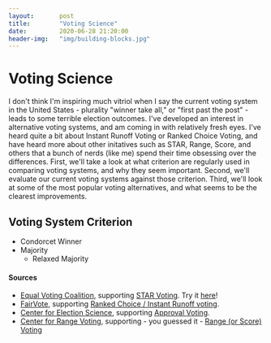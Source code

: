 ```yaml
---
layout:       post
title:        "Voting Science"
date:         2020-06-28 21:20:00
header-img:   "img/building-blocks.jpg"
---
```


# Voting Science

I don't think I'm inspiring much vitriol when I say the current voting system in the United States - plurality "winner take all," or "first past the post" - leads to some terrible election outcomes. I've developed an interest in alternative voting systems, and am coming in with relatively fresh eyes. I've heard quite a bit about Instant Runoff Voting or Ranked Choice Voting, and have heard more about other initatives such as STAR, Range, Score, and others that a bunch of nerds (like me) spend their time obsessing over the differences. First, we'll take a look at what criterion are regularly used in comparing voting systems, and why they seem important. Second, we'll evaluate our current voting systems against those criterion. Third, we'll look at some of the most popular voting alternatives, and what seems to be the clearest improvements.

## Voting System Criterion

- Condorcet Winner
- Majority
  - Relaxed Majority
 
#### Sources
- [Equal Voting Coalition](https://www.equal.vote/), supporting [STAR Voting](https://www.starvoting.us/). Try it [here](https://star.vote/)!
- [FairVote](https://www.fairvote.org/), supporting [Ranked Choice / Instant Runoff voting](https://www.fairvote.org/rcv#how_rcv_works).
- [Center for Election Science](https://www.electionscience.org/), supporting [Approval Voting](https://www.electionscience.org/approval-voting-101).
- [Center for Range Voting](https://www.rangevoting.org/), supporting - you guessed it - [Range (or Score) Voting](https://www.rangevoting.org/)
